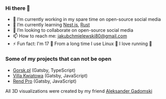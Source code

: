 ### Hi there 👋

- 🔭 I’m currently working in my spare time on open-source social media
- 🌱 I’m currently learning [Nest.js](https://nestjs.com/), [Rust](https://www.rust-lang.org/)
- 👯 I’m looking to collaborate on open-source social media
- 📫 How to reach me: jakubchmielewski80@gmail.com
- ⚡ Fun fact: I'm 17 👦 From a long time I use Linux 🐧 I love running 🏃

### Some of my projects that can not be open
- [Gorsk.pl](https://gorsk.pl/) (Gatsby, TypeScript)
- [Villa Kwiatowa](https://villakwiatowa.rendpro.com/) (Gatsby, JavaScript)
- [Rend Pro](https://rendpro.com/) (Gatsby, JavaScript)

All 3D visualizations were created by my friend [Aleksander Gadomski](https://aleksandergadomski.pl)
